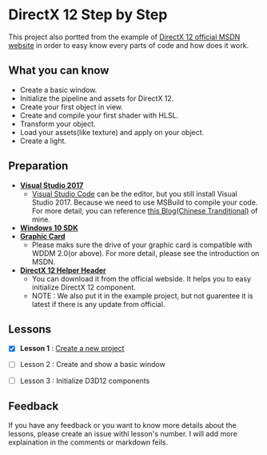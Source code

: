 # DirectX 12 Step by Step

This project also portted from the example of [DirectX 12 official MSDN website] in order to easy know every parts of code and how does it work.

## What you can know

 - Create a basic window.
 - Initialize the pipeline and assets for DirectX 12.
 - Create your first object in view.
 - Create and compile your first shader with HLSL.
 - Transform your object.
 - Load your assets(like texture) and apply on your object.
 - Create a light.

## Preparation
 - **[Visual Studio 2017]**
    - [Visual Studio Code] can be the editor, but you still install Visual Studio 2017. Because we need to use MSBuild to compile your code. For more detail, you can reference [this Blog(Chinese Tranditional)] of mine.
- **[Windows 10 SDK]**
- **[Graphic Card]**
    - Please maks sure the drive of your graphic card is compatible with WDDM 2.0(or above).  For more detail, please see the introduction on MSDN.
- **[DirectX 12 Helper Header]**
    - You can download it from the official webside. It helps you to easy initialize DirectX 12 component.
    - NOTE :  We also put it in the example project, but not guarentee it is latest if there is any update from official.

## Lessons
 - [X] **Lesson 1** : [Create a new project](https://github.com/kw0006667/DirectX12-StepByStep/Lessons/Lesson1.md)
 - [ ] Lesson 2 : Create and show a basic window
 - [ ] Lesson 3 : Initialize D3D12 components


## Feedback
If you have any feedback or you want to know more details about the lessons, please create an issue withl lesson's number. I will add more explaination in the comments or markdown feils.


[DirectX 12 official MSDN website]: <https://msdn.microsoft.com/en-us/library/windows/desktop/mt186624(v=vs.85).aspx>
[Visual Studio 2017]: <https://www.visualstudio.com/downloads/>
[Visual Studio Code]: <https://code.visualstudio.com/>
[this blog(Chinese Tranditional)]: <https://kw0006667.wordpress.com/2017/01/31/%e9%80%8f%e9%81%8e-msbuild-%e5%9c%a8-visual-studio-code-%e7%b7%a8%e8%bc%af%e5%9f%b7%e8%a1%8c-cc/>
[Windows 10 SDK]: <https://developer.microsoft.com/en-us/windows/downloads/windows-10-sdk>
[Graphic Card]: <https://msdn.microsoft.com/en-us/library/windows/desktop/dn899118(v=vs.85).aspx>
[DirectX 12 Helper Header]: <https://msdn.microsoft.com/en-us/library/windows/desktop/dn708058(v=vs.85).aspx>